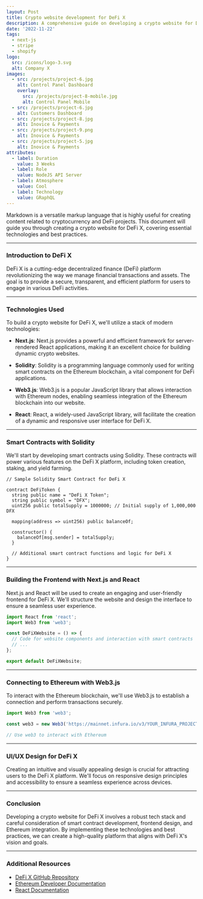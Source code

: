 ```yaml
---
layout: Post
title: Crypto website development for DeFi X
description: A comprehensive guide on developing a crypto website for DeFi X, covering technologies and best practices.
date: '2022-11-22'
tags:
  - next-js
  - stripe
  - shopify
logo:
  src: /icons/logo-3.svg
  alt: Company X
images:
  - src: /projects/project-6.jpg
    alt: Control Panel Dashboard
    overlay:
      src: /projects/project-8-mobile.jpg
      alt: Control Panel Mobile
  - src: /projects/project-6.jpg
    alt: Customers Dashboard
  - src: /projects/project-8.jpg
    alt: Inovice & Payments
  - src: /projects/project-9.png
    alt: Inovice & Payments
  - src: /projects/project-5.jpg
    alt: Inovice & Payments
attributes:
  - label: Duration
    value: 3 Weeks
  - label: Role
    value: NodeJS API Server
  - label: Atmosphere
    value: Cool
  - label: Technology
    value: GRaphQL
---
```


Markdown is a versatile markup language that is highly useful for creating content related to cryptocurrency and DeFi projects. This document will guide you through creating a crypto website for DeFi X, covering essential technologies and best practices.

---

### Introduction to DeFi X

DeFi X is a cutting-edge decentralized finance (DeFi) platform revolutionizing the way we manage financial transactions and assets. The goal is to provide a secure, transparent, and efficient platform for users to engage in various DeFi activities.

---

### Technologies Used

To build a crypto website for DeFi X, we'll utilize a stack of modern technologies:

- **Next.js**: Next.js provides a powerful and efficient framework for server-rendered React applications, making it an excellent choice for building dynamic crypto websites.

- **Solidity**: Solidity is a programming language commonly used for writing smart contracts on the Ethereum blockchain, a vital component for DeFi applications.

- **Web3.js**: Web3.js is a popular JavaScript library that allows interaction with Ethereum nodes, enabling seamless integration of the Ethereum blockchain into our website.

- **React**: React, a widely-used JavaScript library, will facilitate the creation of a dynamic and responsive user interface for DeFi X.

---

### Smart Contracts with Solidity

We'll start by developing smart contracts using Solidity. These contracts will power various features on the DeFi X platform, including token creation, staking, and yield farming.

```solidity
// Sample Solidity Smart Contract for DeFi X

contract DeFiToken {
  string public name = "DeFi X Token";
  string public symbol = "DFX";
  uint256 public totalSupply = 1000000; // Initial supply of 1,000,000 DFX

  mapping(address => uint256) public balanceOf;

  constructor() {
    balanceOf[msg.sender] = totalSupply;
  }

  // Additional smart contract functions and logic for DeFi X
}
```

---

### Building the Frontend with Next.js and React

Next.js and React will be used to create an engaging and user-friendly frontend for DeFi X. We'll structure the website and design the interface to ensure a seamless user experience.

```jsx {4-7}
import React from 'react';
import Web3 from 'web3';

const DeFiXWebsite = () => {
  // Code for website components and interaction with smart contracts
  // ...
};

export default DeFiXWebsite;
```

---

### Connecting to Ethereum with Web3.js

To interact with the Ethereum blockchain, we'll use Web3.js to establish a connection and perform transactions securely.

```javascript {4-7} showLineNumbers
import Web3 from 'web3';

const web3 = new Web3('https://mainnet.infura.io/v3/YOUR_INFURA_PROJECT_ID');

// Use web3 to interact with Ethereum
```

---

### UI/UX Design for DeFi X

Creating an intuitive and visually appealing design is crucial for attracting users to the DeFi X platform. We'll focus on responsive design principles and accessibility to ensure a seamless experience across devices.

---

### Conclusion

Developing a crypto website for DeFi X involves a robust tech stack and careful consideration of smart contract development, frontend design, and Ethereum integration. By implementing these technologies and best practices, we can create a high-quality platform that aligns with DeFi X's vision and goals.

---

### Additional Resources

- [DeFi X GitHub Repository](https://github.com/DeFiX)
- [Ethereum Developer Documentation](https://ethereum.org/developers)
- [React Documentation](https://reactjs.org/docs/getting-started.html)
